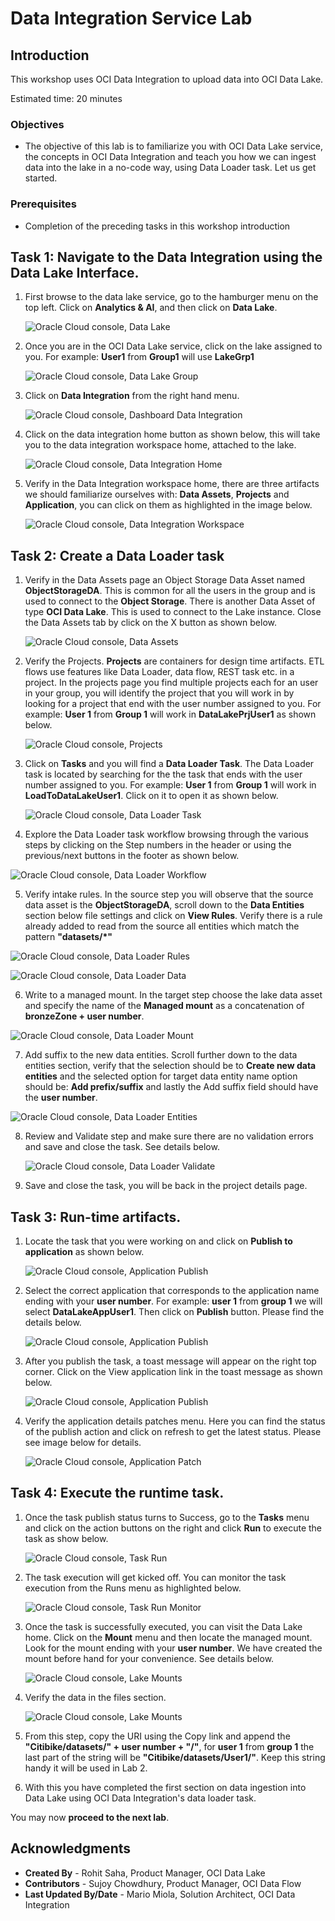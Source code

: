 # Data Integration Service Lab 

## Introduction

This workshop uses OCI Data Integration to upload data into OCI Data Lake.

Estimated time: 20 minutes

### Objectives

* The objective of this lab is to familiarize you with OCI Data Lake service, the concepts in OCI Data Integration and teach you how we can ingest data into the lake in a no-code way, using Data Loader task. Let us get started.

### Prerequisites

* Completion of the preceding tasks in this workshop introduction

## Task 1: Navigate to the Data Integration using the Data Lake Interface.

1. First browse to the data lake service, go to the hamburger menu on the top left. Click on **Analytics & AI**, and then click on **Data Lake**.

   ![Oracle Cloud console, Data Lake](images/data-lake.png " ")

2. Once you are in the OCI Data Lake service, click on the lake assigned to you. For example: **User1** from **Group1** will use **LakeGrp1**

   ![Oracle Cloud console, Data Lake Group](images/data-lake-group.png " ")

3. Click on **Data Integration** from the right hand menu.

   ![Oracle Cloud console, Dashboard Data Integration](images/dashboard-data-integration.png " ")

4. Click on the data integration home button as shown below, this will take you to the data integration workspace home, attached to the lake.

   ![Oracle Cloud console, Data Integration Home](images/data-integration-home.png " ")

5. Verify in the Data Integration workspace home, there are three artifacts we should familiarize ourselves with: **Data Assets**, **Projects** and **Application**, you can click on them as highlighted in the image below.

   ![Oracle Cloud console, Data Integration Workspace](images/data-integration-workspace.png)


## Task 2: Create a Data Loader task  

1. Verify in the Data Assets page an Object Storage Data Asset named **ObjectStorageDA**. This is common for all the users in the group and is used to connect to the **Object Storage**. There is another Data Asset of type **OCI Data Lake**. This is used to connect to the Lake instance. Close the Data Assets tab by click on the X button as shown below.

   ![Oracle Cloud console, Data Assets](images/data-assets.png " ")

2. Verify the Projects. **Projects** are containers for design time artifacts. ETL flows use features like Data Loader, data flow, REST task etc. in a project. In the projects page you find multiple projects each for an user in your group, you will identify the project that you will work in by looking for a project that end with the user number assigned to you. For example: **User 1** from **Group 1** will work in **DataLakePrjUser1** as shown below. 

   ![Oracle Cloud console, Projects](images/projects.png " ")

3. Click on **Tasks** and you will find a **Data Loader Task**. The Data Loader task is located by searching for the the task that ends with the user number assigned to you. For example: **User 1** from **Group 1** will work in **LoadToDataLakeUser1**. Click on it to open it as shown below.

   ![Oracle Cloud console, Data Loader Task](images/data-loader-task.png " ")

4. Explore the Data Loader task workflow browsing through the various steps by clicking on the Step numbers in the header or using the previous/next buttons in the footer as shown below.

  ![Oracle Cloud console, Data Loader Workflow](images/data-loader-workflow.png " ")

5. Verify intake rules. In the source step you will observe that the source data asset is the **ObjectStorageDA**, scroll down to the **Data Entities** section below file settings and click on **View Rules**. Verify there is a rule already added to read from the source all entities which match the pattern **"datasets/\*"**

  ![Oracle Cloud console, Data Loader Rules](images/data-loader-rules.png " ")

  ![Oracle Cloud console, Data Loader Data](images/data-loader-data.png " ")

6. Write to a managed mount. In the target step choose the lake data asset and specify the name of the **Managed mount** as a concatenation of **bronzeZone + user number**.
   
  ![Oracle Cloud console, Data Loader Mount](images/data-loader-mount.png " ")
  
7. Add suffix to the new data entities. Scroll further down to the data entities section, verify that the selection should be to **Create new data entities** and the selected option for target data entity name option should be: **Add prefix/suffix** and lastly the Add suffix field should have the **user number**.

  ![Oracle Cloud console, Data Loader Entities](images/data-loader-entities.png " ")
  
8. Review and Validate step and make sure there are no validation errors and save and close the task. See details below.

   ![Oracle Cloud console, Data Loader Validate](images/data-loader-validate.png " ")

9. Save and close the task, you will be back in the project details page.

## Task 3: Run-time artifacts.

1. Locate the task that you were working on and click on **Publish to application** as shown below.

   ![Oracle Cloud console, Application Publish](images/application-publish.png " ")

2. Select the correct application that corresponds to the application name ending with your **user number**. For example: **user 1** from **group 1** we will select **DataLakeAppUser1**. Then click on **Publish** button. Please find the details below.

   ![Oracle Cloud console, Application Publish](images/application-name.png " ")

3. After you publish the task, a toast message will appear on the right top corner. Click on the View application link in the toast message as shown below.

   ![Oracle Cloud console, Application Publish](images/application-message.png " ")

4. Verify the application details patches menu. Here you can find the status of the publish action and click on refresh to get the latest status. Please see image below for details.
   
   ![Oracle Cloud console, Application Patch](images/application-patch.png " ")

## Task 4: Execute the runtime task.

1. Once the task publish status turns to Success, go to the **Tasks** menu and click on the action buttons on the right and click **Run** to execute the task as show below.

   ![Oracle Cloud console, Task Run](images/task-run.png " ")

2. The task execution will get kicked off. You can monitor the task execution from the Runs menu as highlighted below.

   ![Oracle Cloud console, Task Run Monitor](images/task-run-monitor.png " ")

3. Once the task is successfully executed, you can visit the Data Lake home. Click on the **Mount** menu and then locate the managed mount. Look for the mount ending with your **user number**. We have created the mount before hand for your convenience. See details below.

   ![Oracle Cloud console, Lake Mounts](images/lake-mounts.png " ")

4. Verify the data in the files section.

   ![Oracle Cloud console, Lake Mounts](images/lake-mount-files.png " ")

5. From this step, copy the URI using the Copy link and append the **"Citibike/datasets/" + user number + "/"**, for **user 1** from **group 1** the last part of the string will be **"Citibike/datasets/User1/"**. 
Keep this string handy it will be used in Lab 2. 

6. With this you have completed the first section on data ingestion into Data Lake using OCI Data Integration's data loader task.

You may now **proceed to the next lab**. 

## Acknowledgments
- **Created By** -  Rohit Saha, Product Manager, OCI Data Lake
- **Contributors** - Sujoy Chowdhury, Product Manager, OCI Data Flow
- **Last Updated By/Date** - Mario Miola, Solution Architect, OCI Data Integration

